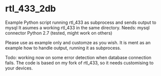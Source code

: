 rtl_433_2db
===========

Example Python script running rtl_433 as subprocess and sends output to mysql
It asumes a working rtl_433 in the same directory.
Needs:
      mysql connector
      Python 2.7 (tested, might work on others)
      
Please use as example only and customze as you wish. It is ment as an example how to handle output, running it as subprocess.

Todo: working now on some error detection when database connection fails.
The code is based on my fork of rtl_433, so it needs customising to your devices.


